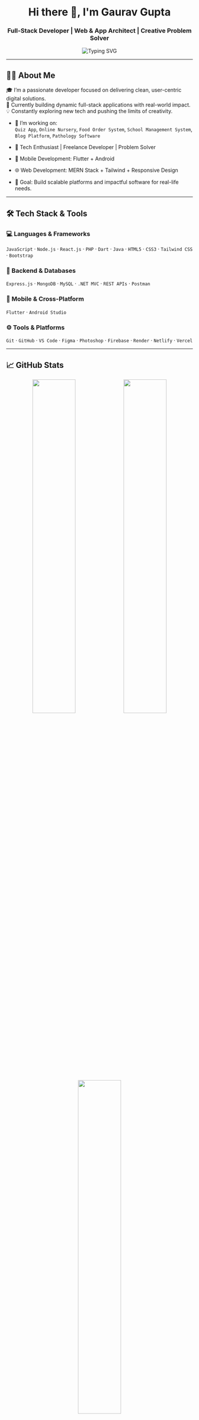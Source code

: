 <!-- Profile Header -->
<h1 align="center">Hi there 👋, I'm Gaurav Gupta</h1>
<h3 align="center">Full-Stack Developer | Web & App Architect | Creative Problem Solver</h3>

<p align="center">
  <img src="https://readme-typing-svg.herokuapp.com?font=Fira+Code&duration=3000&pause=1000&color=00F7FF&center=true&vCenter=true&multiline=true&width=600&height=60&lines=Crafting+Web+and+Mobile+Experiences;MERN+Stack+Developer+%7C+Flutter+Explorer;Always+Learning+%7C+Always+Building" alt="Typing SVG" />
</p>

---

## 👨‍💻 About Me
🎓 I’m a passionate developer focused on delivering clean, user-centric digital solutions.  
🚀 Currently building dynamic full-stack applications with real-world impact.  
💡 Constantly exploring new tech and pushing the limits of creativity.

- 🔭 I’m working on:  
  `Quiz App`, `Online Nursery`, `Food Order System`, `School Management System`, `Blog Platform`, `Pathology Software`

- 💼 Tech Enthusiast | Freelance Developer | Problem Solver  
- 📲 Mobile Development: Flutter + Android  
- 🌐 Web Development: MERN Stack + Tailwind + Responsive Design  
- 🎯 Goal: Build scalable platforms and impactful software for real-life needs.

---

## 🛠️ Tech Stack & Tools
### 💻 Languages & Frameworks
`JavaScript` · `Node.js` · `React.js` · `PHP` · `Dart` · `Java` · `HTML5` · `CSS3` · `Tailwind CSS` · `Bootstrap`

### 🧠 Backend & Databases
`Express.js` · `MongoDB` · `MySQL` · `.NET MVC` · `REST APIs` · `Postman`

### 📲 Mobile & Cross-Platform
`Flutter` · `Android Studio`

### ⚙️ Tools & Platforms
`Git` · `GitHub` · `VS Code` · `Figma` · `Photoshop` · `Firebase` · `Render` · `Netlify` · `Vercel`

---

## 📈 GitHub Stats
<p align="center">
  <img src="https://github-readme-stats.vercel.app/api?username=yourusername&theme=radical&show_icons=true&count_private=true&hide_border=true" width="48%" />
  <img src="https://github-readme-streak-stats.herokuapp.com?user=yourusername&theme=radical&hide_border=true" width="48%" />
</p>
<p align="center">
  <img src="https://github-readme-stats.vercel.app/api/top-langs/?username=yourusername&layout=compact&theme=radical&hide_border=true" width="48%" />
</p>

---

## 🔗 Let's Connect
- 📬 **Email**: digitalgurucse@gmail.com 
- 🌐 **Portfolio**: [gauravzee.netlify.app](https://gauravzee.netlify.app/) 
- 💼 **LinkedIn**: [https://www.linkedin.com/in/gaurav-gupta-3a1256286/](https://www.linkedin.com/in/gaurav-gupta-3a1256286/)  
- 📦 **Projects**: Check out my pinned repositories for cool stuff!

---

## ⚡ Fun Fact
> "A good developer is not the one who knows everything, but the one who knows how to find everything."

---

## 🙌 Support & Collaboration
Looking to collaborate on innovative web or app-based projects? Let's build something great together!

---

<p align="center">
  <img src="https://capsule-render.vercel.app/api?type=waving&color=gradient&height=100&section=footer" />
</p>
